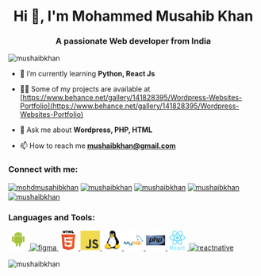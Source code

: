 <h1 align="center">Hi 👋, I'm Mohammed Musahib Khan</h1>
<h3 align="center">A passionate Web developer from India</h3>

<p align="left"> <img src="https://komarev.com/ghpvc/?username=mushaibkhan&label=Profile%20views&color=0e75b6&style=flat" alt="mushaibkhan" /> </p>

- 🌱 I’m currently learning **Python, React Js**

- 👨‍💻 Some of my projects are available at [https://www.behance.net/gallery/141828395/Wordpress-Websites-Portfolio](https://www.behance.net/gallery/141828395/Wordpress-Websites-Portfolio)

- 💬 Ask me about **Wordpress, PHP, HTML**

- 📫 How to reach me **mushaibkhan@gmail.com**

<h3 align="left">Connect with me:</h3>
<p align="left">
<a href="https://twitter.com/mohdmusahibkhan" target="blank"><img align="center" src="https://raw.githubusercontent.com/rahuldkjain/github-profile-readme-generator/master/src/images/icons/Social/twitter.svg" alt="mohdmusahibkhan" height="30" width="40" /></a>
<a href="https://linkedin.com/in/mushaibkhan" target="blank"><img align="center" src="https://raw.githubusercontent.com/rahuldkjain/github-profile-readme-generator/master/src/images/icons/Social/linked-in-alt.svg" alt="mushaibkhan" height="30" width="40" /></a>
<a href="https://fb.com/mushaibkhan" target="blank"><img align="center" src="https://raw.githubusercontent.com/rahuldkjain/github-profile-readme-generator/master/src/images/icons/Social/facebook.svg" alt="mushaibkhan" height="30" width="40" /></a>
<a href="https://instagram.com/mushaibkhan" target="blank"><img align="center" src="https://raw.githubusercontent.com/rahuldkjain/github-profile-readme-generator/master/src/images/icons/Social/instagram.svg" alt="mushaibkhan" height="30" width="40" /></a>
<a href="https://www.behance.net/mushaibkhan" target="blank"><img align="center" src="https://raw.githubusercontent.com/rahuldkjain/github-profile-readme-generator/master/src/images/icons/Social/behance.svg" alt="mushaibkhan" height="30" width="40" /></a>
</p>

<h3 align="left">Languages and Tools:</h3>
<p align="left"> <a href="https://developer.android.com" target="_blank" rel="noreferrer"> <img src="https://raw.githubusercontent.com/devicons/devicon/master/icons/android/android-original-wordmark.svg" alt="android" width="40" height="40"/> </a> <a href="https://www.figma.com/" target="_blank" rel="noreferrer"> <img src="https://www.vectorlogo.zone/logos/figma/figma-icon.svg" alt="figma" width="40" height="40"/> </a> <a href="https://www.w3.org/html/" target="_blank" rel="noreferrer"> <img src="https://raw.githubusercontent.com/devicons/devicon/master/icons/html5/html5-original-wordmark.svg" alt="html5" width="40" height="40"/> </a> <a href="https://developer.mozilla.org/en-US/docs/Web/JavaScript" target="_blank" rel="noreferrer"> <img src="https://raw.githubusercontent.com/devicons/devicon/master/icons/javascript/javascript-original.svg" alt="javascript" width="40" height="40"/> </a> <a href="https://www.linux.org/" target="_blank" rel="noreferrer"> <img src="https://raw.githubusercontent.com/devicons/devicon/master/icons/linux/linux-original.svg" alt="linux" width="40" height="40"/> </a> <a href="https://www.mysql.com/" target="_blank" rel="noreferrer"> <img src="https://raw.githubusercontent.com/devicons/devicon/master/icons/mysql/mysql-original-wordmark.svg" alt="mysql" width="40" height="40"/> </a> <a href="https://www.php.net" target="_blank" rel="noreferrer"> <img src="https://raw.githubusercontent.com/devicons/devicon/master/icons/php/php-original.svg" alt="php" width="40" height="40"/> </a> <a href="https://reactjs.org/" target="_blank" rel="noreferrer"> <img src="https://raw.githubusercontent.com/devicons/devicon/master/icons/react/react-original-wordmark.svg" alt="react" width="40" height="40"/> </a> <a href="https://reactnative.dev/" target="_blank" rel="noreferrer"> <img src="https://reactnative.dev/img/header_logo.svg" alt="reactnative" width="40" height="40"/> </a> </p>

<p><img align="center" src="https://github-readme-stats.vercel.app/api/top-langs?username=mushaibkhan&show_icons=true&locale=en&layout=compact" alt="mushaibkhan" /></p>
